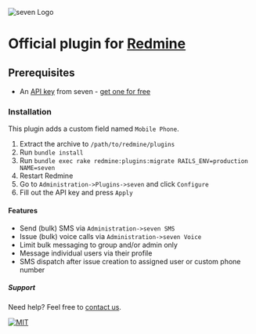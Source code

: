 ![](https://www.seven.io/wp-content/uploads/Logo.svg "seven Logo")

# Official plugin for [Redmine](https://www.redmine.org/)

## Prerequisites

- An [API key](https://help.seven.io/en/api-key-access) from seven - [get one for free](https://app.seven.io/signup)

### Installation

This plugin adds a custom field named `Mobile Phone`.

1. Extract the archive to `/path/to/redmine/plugins`
2. Run `bundle install`
3. Run `bundle exec rake redmine:plugins:migrate RAILS_ENV=production NAME=seven`
4. Restart Redmine
5. Go to `Administration->Plugins->seven` and click `Configure`
6. Fill out the API key and press `Apply`

#### Features

- Send (bulk) SMS via `Administration->seven SMS`
- Issue (bulk) voice calls via `Administration->seven Voice`
- Limit bulk messaging to group and/or admin only
- Message individual users via their profile
- SMS dispatch after issue creation to assigned user or custom phone number

##### Support

Need help? Feel free to [contact us](https://www.seven.io/en/company/contact/).

[![MIT](https://img.shields.io/badge/License-MIT-teal.svg)](LICENSE)